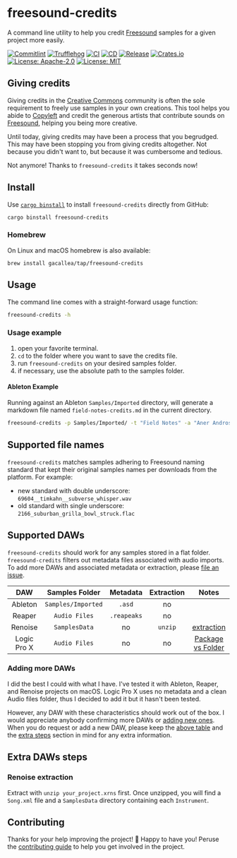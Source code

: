 # freesound-credits

A command line utility to help you credit [Freesound](https://freesound.org)
samples for a given project more easily.

[![Commitlint](https://github.com/gacallea/freesound-credits/actions/workflows/commitlint.yml/badge.svg)](https://github.com/gacallea/freesound-credits/actions/workflows/commitlint.yml)
[![Trufflehog](https://github.com/gacallea/freesound-credits/actions/workflows/trufflehog.yml/badge.svg)](https://github.com/gacallea/freesound-credits/actions/workflows/trufflehog.yml)
[![CI](https://github.com/gacallea/freesound-credits/actions/workflows/ci.yml/badge.svg)](https://github.com/gacallea/freesound-credits/actions/workflows/ci.yml)
[![CD](https://github.com/gacallea/freesound-credits/actions/workflows/release-plz.yml/badge.svg)](https://github.com/gacallea/freesound-credits/actions/workflows/release-plz.yml)
[![Release](https://github.com/gacallea/freesound-credits/actions/workflows/release.yml/badge.svg)](https://github.com/gacallea/freesound-credits/actions/workflows/release.yml)
[![Crates.io](https://img.shields.io/crates/v/freesound%2Dcredits.svg)](https://crates.io/crates/freesound-credits)
[![License:
Apache-2.0](https://img.shields.io/badge/License-Apache_2.0-blue.svg)](https://opensource.org/licenses/Apache-2.0)
[![License:
MIT](https://img.shields.io/badge/License-MIT-blue.svg)](https://opensource.org/licenses/MIT)

## Giving credits

Giving credits in the [Creative Commons](https://creativecommons.org) community
is often the sole requirement to freely use samples in your own creations. This
tool helps you abide to [Copyleft](https://en.wikipedia.org/wiki/Copyleft)
and credit the generous artists that contribute sounds on
[Freesound](https://freesound.org), helping you being more creative.

Until today, giving credits may have been a process that you begrudged. This
may have been stopping you from giving credits altogether. Not because you
didn't want to, but because it was cumbersome and tedious.

Not anymore! Thanks to `freesound-credits` it takes seconds now!

## Install

Use [`cargo binstall`](https://github.com/cargo-bins/cargo-binstall) to install
`freesound-credits` directly from GitHub:

```shell
cargo binstall freesound-credits
```

### Homebrew

On Linux and macOS homebrew is also available:

```shell
brew install gacallea/tap/freesound-credits
```

## Usage

The command line comes with a straight-forward usage function:

```bash
freesound-credits -h
```

### Usage example

1. open your favorite terminal.
2. `cd` to the folder where you want to save the credits file.
3. run `freesound-credits` on your desired samples folder.
4. if necessary, use the absolute path to the samples folder.

#### Ableton Example

Running against an Ableton `Samples/Imported` directory, will generate a
markdown file named `field-notes-credits.md` in the current directory.

```bash
freesound-credits -p Samples/Imported/ -t "Field Notes" -a "Aner Andros" -d "2017-10-28"
```

## Supported file names

`freesound-credits` matches samples adhering to Freesound naming standard that
kept their original samples names per downloads from the platform. For example:

- new standard with double underscore: `69604__timkahn__subverse_whisper.wav`
- old standard with single underscore: `2166_suburban_grilla_bowl_struck.flac`

## Supported DAWs

`freesound-credits` should work for any samples stored in a flat folder.
`freesound-credits` filters out metadata files associated with audio imports.
To add more DAWs and associated metadata or extraction, please [file an
issue](https://github.com/gacallea/freesound-credits/issues/new?assignees=&labels=enhancement&projects=&template=add_a_new_daw.yml&title=feat%28DAW%29%3A+add+).

| DAW | Samples Folder | Metadata | Extraction | Notes |
| :----: | :----: | :----: | :----: | :----: |
| Ableton | `Samples/Imported` | `.asd` | no | |
| Reaper  | `Audio Files` | `.reapeaks` | no | |
| Renoise | `SamplesData` | no | `unzip` | [extraction](#renoise-extraction) |
| Logic Pro X  | `Audio Files` | no | no | [Package vs Folder](https://www.youtube.com/watch?v=33zVydB4MiI) |

### Adding more DAWs

I did the best I could with what I have. I've tested it with Ableton, Reaper,
and Renoise projects on macOS. Logic Pro X uses no metadata and a clean Audio
files folder, thus I decided to add it but it hasn't been tested.

However, any DAW with these characteristics should work out of the box. I would
appreciate anybody confirming more DAWs or [adding new
ones](https://github.com/gacallea/freesound-credits/issues/new?assignees=&labels=enhancement&projects=&template=add_a_new_daw.yml&title=feat%28DAW%29%3A+add+).
When you do request or add a new DAW, please keep the [above
table](#supported-daws) and the [extra steps](#extra-daws-steps) section in
mind for any extra information.

## Extra DAWs steps

### Renoise extraction

Extract with `unzip your_project.xrns` first. Once unzipped, you will find a
`Song.xml` file and a `SamplesData` directory containing each `Instrument`.

## Contributing

Thanks for your help improving the project! :balloon: Happy to have you! Peruse
the [contributing guide](./docs/CONTRIBUTING.md) to help you get involved in
the project.
